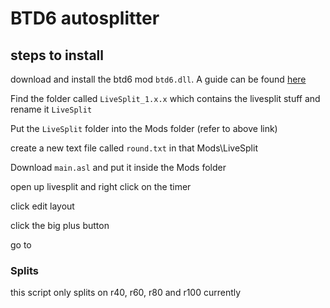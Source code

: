 # BTD6 autosplitter

## steps to install

download and install the btd6 mod `btd6.dll`. A guide can be found [here](https://hemisemidemipresent.github.io/btd6-modding-tutorial/)

Find the folder called `LiveSplit_1.x.x` which contains the livesplit stuff and rename it `LiveSplit`

Put the `LiveSplit` folder into the Mods folder (refer to above link)

create a new text file called `round.txt` in that Mods\LiveSplit

Download `main.asl` and put it inside the Mods folder

open up livesplit and right click on the timer

click edit layout

click the big plus button

go to 

### Splits

this script only splits on r40, r60, r80 and r100 currently